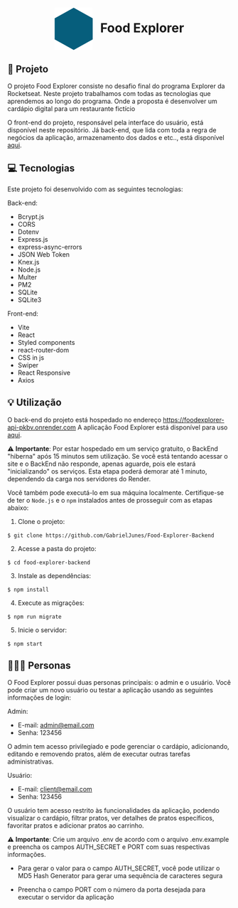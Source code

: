 <h1 align="center" style="text-align: center;">
  <img alt="Logo Food Explorer" src="./src/assets/favicon.svg" style="vertical-align: middle; margin-right: 10px;">
  Food Explorer
</h1>

<h2 id="project">📁 Projeto</h2>


O projeto Food Explorer consiste no desafio final do programa Explorer da Rocketseat. 
Neste projeto trabalhamos com todas as tecnologias que aprendemos ao longo do programa. Onde a proposta é desenvolver um cardápio digital para um restaurante fictício

O front-end do projeto, responsável pela interface do usuário, está disponível neste repositório. Já back-end, que lida com toda a regra de negócios da aplicação, armazenamento dos dados e etc.., está disponível [aqui](https://github.com/GabrielJunes/Food-Explorer-Backend).

<h2 id="technologies">💻 Tecnologias</h2>

Este projeto foi desenvolvido com as seguintes tecnologias:

Back-end:
- Bcrypt.js
- CORS
- Dotenv
- Express.js
- express-async-errors
- JSON Web Token
- Knex.js
- Node.js
- Multer
- PM2
- SQLite
- SQLite3

Front-end:
- Vite
- React
- Styled components
- react-router-dom
- CSS in js
- Swiper
- React Responsive
- Axios

<h2 id="usage">💡 Utilização</h2>

O back-end do projeto está hospedado no endereço https://foodexplorer-api-pkbv.onrender.com
A aplicação Food Explorer está disponível para uso [aqui](https://foodexplorer2525.netlify.app).

⚠️ **Importante**: Por estar hospedado em um serviço gratuito, o BackEnd "hiberna" após 15 minutos sem utilização.
Se você está tentando acessar o site e o BackEnd não responde, apenas aguarde, pois ele estará "inicializando" os serviços.
Esta etapa poderá demorar até 1 minuto, dependendo da carga nos servidores do Render.



Você também pode executá-lo em sua máquina localmente. Certifique-se de ter o ``Node.js`` e o ``npm`` instalados antes de prosseguir com as etapas abaixo:

1. Clone o projeto:

```
$ git clone https://github.com/GabrielJunes/Food-Explorer-Backend
```

2. Acesse a pasta do projeto:

```
$ cd food-explorer-backend
```

3. Instale as dependências:

```
$ npm install
```

4. Execute as migrações:

```
$ npm run migrate
```

5. Inicie o servidor:

```
$ npm start
```
<h2 id="users">👩🏾‍💻 Personas</h2>

O Food Explorer possui duas personas principais: o admin e o usuário. Você pode criar um novo usuário ou testar a aplicação usando as seguintes informações de login:

Admin:

- E-mail: admin@email.com
- Senha: 123456

O admin tem acesso privilegiado e pode gerenciar o cardápio, adicionando, editando e removendo pratos, além de executar outras tarefas administrativas.

Usuário:

- E-mail: client@email.com
- Senha: 123456

O usuário tem acesso restrito às funcionalidades da aplicação, podendo visualizar o cardápio, filtrar pratos, ver detalhes de pratos específicos, favoritar pratos e adicionar pratos ao carrinho.

⚠️ **Importante**: Crie um arquivo .env de acordo com o arquivo .env.example e preencha os campos AUTH_SECRET e PORT com suas respectivas informações.

- Para gerar o valor para o campo AUTH_SECRET, você pode utilizar o MD5 Hash Generator para gerar uma sequência de caracteres segura

- Preencha o campo PORT com o número da porta desejada para executar o servidor da aplicação